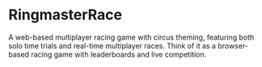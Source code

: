 # RingmasterRace
A web-based multiplayer racing game with circus theming, featuring both solo time trials and real-time multiplayer races. Think of it as a browser-based racing game with leaderboards and live competition.

